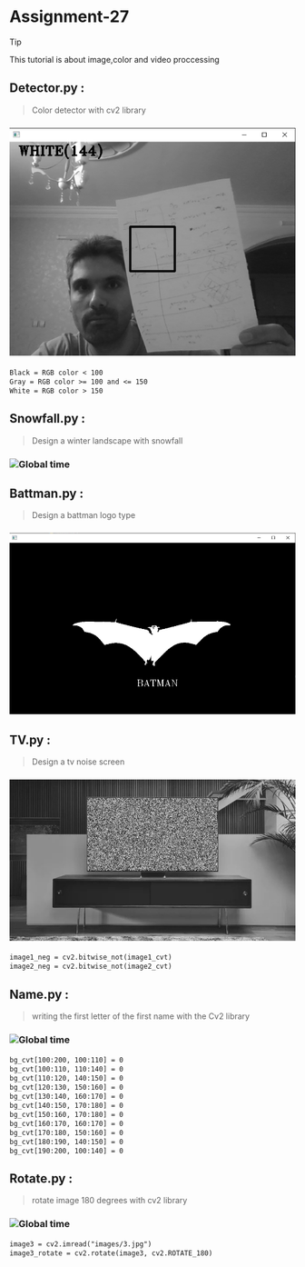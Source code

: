 # Assignment-27

> [!TIP]
> This tutorial is about image,color and video proccessing

## Detector.py :

> Color detector with cv2 library

### ![Global time](./image/screen_detector.png)

```
Black = RGB color < 100
Gray = RGB color >= 100 and <= 150
White = RGB color > 150
```

## Snowfall.py :

> Design a winter landscape with snowfall

### ![Global time](./image/screen_snowfall.gif)


## Battman.py :

> Design a battman logo type

### ![Global time](./image/screen_battman.png)


## TV.py :

> Design a tv noise screen

### ![Global time](./image/tv.gif)


```
image1_neg = cv2.bitwise_not(image1_cvt)
image2_neg = cv2.bitwise_not(image2_cvt)
```

## Name.py :

> writing the first letter of the first name with the Cv2 library

### ![Global time](./images/name.jpg)

```
bg_cvt[100:200, 100:110] = 0
bg_cvt[100:110, 110:140] = 0
bg_cvt[110:120, 140:150] = 0
bg_cvt[120:130, 150:160] = 0
bg_cvt[130:140, 160:170] = 0
bg_cvt[140:150, 170:180] = 0
bg_cvt[150:160, 170:180] = 0
bg_cvt[160:170, 160:170] = 0
bg_cvt[170:180, 150:160] = 0
bg_cvt[180:190, 140:150] = 0
bg_cvt[190:200, 100:140] = 0
```

## Rotate.py :

> rotate image 180 degrees with cv2 library

### ![Global time](./images/rotate_pic.jpg)

```
image3 = cv2.imread("images/3.jpg")
image3_rotate = cv2.rotate(image3, cv2.ROTATE_180)
```
